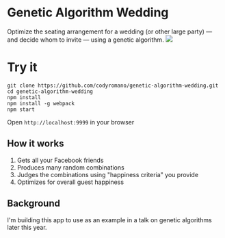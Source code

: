 # Genetic Algorithm Wedding
Optimize the seating arrangement for a wedding (or other large party) — and decide whom to invite — using a genetic algorithm.
![](https://media.giphy.com/media/l0IynVv35qWZH5jOM/giphy.gif)

# Try it
```
git clone https://github.com/codyromano/genetic-algorithm-wedding.git
cd genetic-algorithm-wedding
npm install
npm install -g webpack
npm start
```
Open `http://localhost:9999` in your browser

## How it works
1. Gets all your Facebook friends
2. Produces many random combinations
3. Judges the combinations using "happiness criteria" you provide
4. Optimizes for overall guest happiness

## Background
I'm building this app to use as an example in a talk on genetic algorithms later this year.
